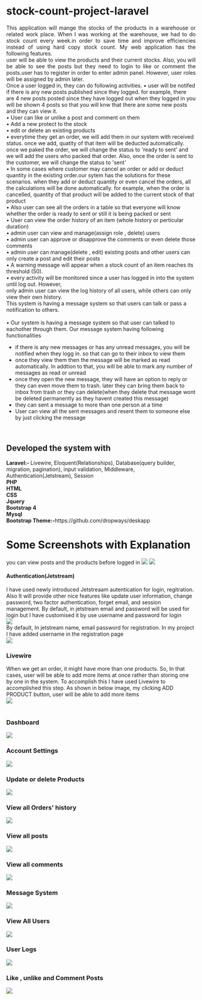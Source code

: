 # stock-count-project-laravel
<div style="text-align:justify;">This application will mange the stocks of the products in a warehouse or related work place.  
When I was working at the warehouse, we had to do stock count every week.in order to save time and improve efficiencies instead of using hard copy stock count.
My web application has the following features.</div>
<div style="text-align:justify;">user will be able to view the products and their current stocks. Also, you will be able to see the posts but they need to login to like or comment the posts.user has to register in order to enter admin panel. However, user roles will be assigned by admin later.</div>
Once a user logged in, they can do following activities.
• user will be notifed if there is any new posts published since they logged. for example, there are 4 new posts posted since they have logged out when they logged in you will be shown 4 posts so that you will knw that there are some new posts and they can view it.<br>
• User can like or unlike a post and comment on them<br>
• Add a new protect to the stock<br>
• edit or delete an existing products<br>
• everytime they get an order, we will add them in our system with received status. once we add, quatity of that item will be deducted automatically. once we paked the order, we will change the status to 'ready to sent' and we will add the users who packed that order. Also, once the order is sent to the customer, we will change the status to 'sent' <br>
• In some cases where customer may cancel an order or add or deduct quantity in the existing order.our sytem has the solutions for these scenarios. when they add or deduct quantity or even cancel the orders, all the calculations will be done automatically. for example, when the order is cancelled, quantity of that product will be added to the current stock of that product<br>
• Also user can see all the orders in a table so that everyone will know whether the order is ready to sent or still it is being packed or sent<br>
• User can view the order history of an item (whole history or perticular duration)<br>
• admin user can view and manage(assign role , delete) users<br>
• admin user can approve or disapprove the comments or even delete those comments<br>
• admin user can manage(delete , edit) existing posts and other users can only create a post and edit their posts<br>
• A warning message will appear when a stock count of an item reaches its threshold (50).<br>
• every activity will be monitored since a user has logged in into the system until log out. However,<br>
only admin user can view the log history of all users, while others can only view their own history.<br>
This system is having a message system so that users can talk or pass a notification to others.<br>
<br>
• Our system is having a message system so that user can talked to eachother through them. Our message system having following functionalities<br>
<ul>
  <li>if there is any new messages or has any unread messages, you will be notified when they logg in. so that can go to their inbox to view them </li>
  <li>once they view them then the message will be marked as read automatically. In addtion to that, you will be able to mark any number of messages as read or unread</li>
  <li>once they open the new message, they will have an option to reply or they can even move them to trash. later they can bring them back to inbox from trash or they can delete(when they delete that message wont be deleted permanently as they havent created this message)</li>
  <li> they can sent a message to more than one person at a time</li>
  <li>User can view all the sent messages and resent them to someone else by just clicking the message </li>
</ul>
<br>
<h2>Developed the system with</h2>
<b>Laravel:- </b>Livewire, Eloquent(Relationships), Database(query builder, migration, pagination), input validation, Middleware, Authentication(Jetstream), Session<br>
<b>PHP</b><br>
<b>HTML</b><br>
<b>CSS</b><br>
<b>Jquery</b><br>
<b>Bootstrap 4</b><br>
<b>Mysql</b><br>
<b>Bootstrap Theme:-</b>https://github.com/dropways/deskapp<br>

<h1>Some Screenshots with Explanation</h1>

you can view posts and the products before logged in
<img src="pro/post.JPG">
<img src="pro/product.JPG">
<br>
<h4>Authentication(Jetstream)</h4>
I have used newly introduced Jetstreaam autentication for login, regitration. Also It will provide other nice features like update user information, change password, two factor authentication, forget email, and session management.
By default, in jetstream email and password will be used for login but I have customised it by use username and password for login<br>
<img src="pro/login.JPG">
<br>
By default, In jetstream name, email password for registration. In my project I have added username in the registration page<br>
<img src="pro/regis.JPG">
<br>
<h3>Livewire</h3>
When we get an order, it might have more than one products. So, In that cases, user will be able to add more items at once rather than storing one by one in the system. To accomplish this I have used Livewire to accomplished this step. As shown in below image, my clicking ADD PRODUCT button, user will be able to add more items
<br>
<img src="pro/livewire.JPG">
<br>
<br>
<h3>Dashboard</h3>
<img src="pro/dash.JPG">
<br>
<h3>Account Settings</h3>
<img src="pro/account.JPG">
<br>
<h3>Update or delete Products</h3>
<img src="pro/viewItem.JPG">
<br>
<h3>View all Orders' history</h3>
<img src="pro/sellHistory.JPG">
<br>
<h3>View all posts</h3>
<img src="pro/viewPost.JPG">
<br>
<h3>View all comments</h3>
<img src="pro/comment.JPG">
<br>
<h3>Message System</h3>
<img src="pro/message.JPG">
<br>
<h3>View All Users</h3>
<img src="pro/users.JPG">
<br>
<h3>User Logs</h3>
<img src="pro/logs.JPG">
<br>
<h3>Like , unlike and Comment Posts</h3>
<img src="pro/like.JPG">
<br>








